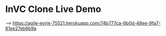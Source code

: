 # InVC Clone Live Demo

--> https://agile-eyrie-75521.herokuapp.com/74b777ca-6b0d-48ee-9fa7-81ee27eb6b9a

